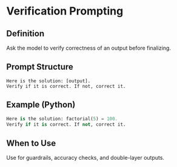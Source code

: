 # Verification Prompting

## Definition
Ask the model to verify correctness of an output before finalizing.

## Prompt Structure
```
Here is the solution: [output].
Verify if it is correct. If not, correct it.
```

## Example (Python)
```python
Here is the solution: factorial(5) = 100.
Verify if it is correct. If not, correct it.
```

## When to Use
Use for guardrails, accuracy checks, and double-layer outputs.
